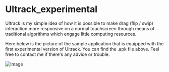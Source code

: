 # Ultrack_experimental
Ultrack is my simple idea of how it is possible to make drag (flip / swip) interaction more responsive on a normal touchscreen through means of traditional algorithms which engage little computing resources.

Here below is the picture of the sample application that is equipped with the first experimental version of Ultrack. You can find the .apk file above. Feel free to contact me if there's any advice or trouble.

![image](https://user-images.githubusercontent.com/20149275/188551510-60f7709c-eff1-4724-a355-ab745c6c0f93.png)
